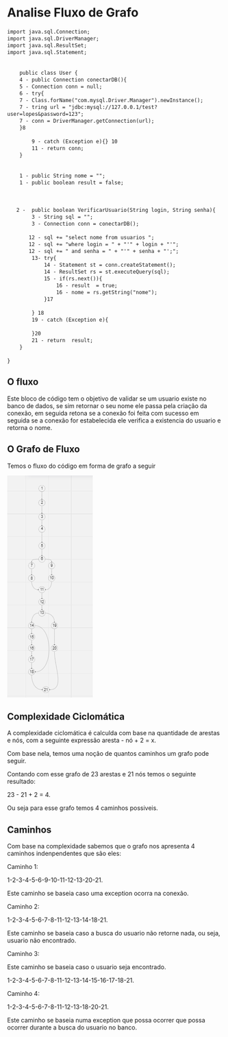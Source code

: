 # Analise Fluxo de Grafo


    import java.sql.Connection;
    import java.sql.DriverManager;
    import java.sql.ResultSet;
    import java.sql.Statement;


        public class User {
        4 - public Connection conectarDB(){
        5 - Connection conn = null;
        6 - try{
        7 - Class.forName("com.mysql.Driver.Manager").newInstance();
        7 - tring url = "jdbc:mysql://127.0.0.1/test?user=lopes&password=123";
        7 - conn = DriverManager.getConnection(url);
        }8 
    
            9 - catch (Exception e){} 10
            11 - return conn;
        }

        
        1 - public String nome = "";
        1 - public boolean result = false;
        

        
       2 -  public boolean VerificarUsuario(String login, String senha){
            3 - String sql = "";
            3 - Connection conn = conectarDB();
    
           12 - sql += "select nome from usuarios ";
           12 - sql += "where login = " + "'" + login + "'";
           12 - sql += " and senha = " + "'" + senha + "';";
            13- try{
                14 - Statement st = conn.createStatement();
                14 - ResultSet rs = st.executeQuery(sql);
                15 - if(rs.next()){
                    16 - result  = true;
                    16 - nome = rs.getString("nome");
                }17
    
            } 18
            19 - catch (Exception e){
    
            }20 
            21 - return  result;
        }
    
    }     
## O fluxo

<p>
    Este bloco de código tem o objetivo de validar 
    se um usuario existe no banco de dados, se sim retornar o seu nome
    ele passa pela criação da conexão, em seguida retona se a conexão foi feita com sucesso
    em seguida se a conexão for estabelecida ele verifica a existencia do usuario   
    e retorna o nome.
</p> 

## O Grafo de Fluxo
<p> Temos o fluxo do código em forma de grafo a seguir</p>
<img src="img/Fluxo-grafo.PNG">

## Complexidade Ciclomática 
<p> 
    A complexidade ciclomática é calculda com base 
    na quantidade de arestas e nós, com a seguinte expressão
    aresta - nó + 2 = x.
</p>
<p>
    Com base nela, temos uma noção de quantos caminhos um grafo
    pode seguir.
</p>
<p>
    Contando com esse grafo de 23 arestas e 21 nós
    temos o seguinte resultado:
</p>
<p>
    23 - 21 + 2 = 4.
</p>
<p>
    Ou seja para esse grafo temos 4 caminhos possiveis. 
</p>

## Caminhos
<p>
    Com base na complexidade sabemos que o grafo nos 
    apresenta 4 caminhos indenpendentes que são eles:
</p>

<p>
    Caminho 1:
</p>
<p>
    1-2-3-4-5-6-9-10-11-12-13-20-21.
</p>
<p>
    Este caminho se baseia caso uma exception ocorra na conexão.
</p>
<p>
    Caminho 2:
</p>
<p>
    1-2-3-4-5-6-7-8-11-12-13-14-18-21.
</p>
<p>
    Este caminho se baseia caso a busca do usuario não retorne
    nada, ou seja, usuario não encontrado.
</p>
<p>
    Caminho 3:
</p>
<p>
    Este caminho se baseia caso o usuario seja encontrado.
</p>
<p>
    1-2-3-4-5-6-7-8-11-12-13-14-15-16-17-18-21.
</p>
<p>
    Caminho 4:
</p>
<p>
    1-2-3-4-5-6-7-8-11-12-13-18-20-21.
</p>
<p>
    Este caminho se baseia numa exception que possa ocorrer 
    que possa ocorrer durante a busca do usuario no banco.
</p>
